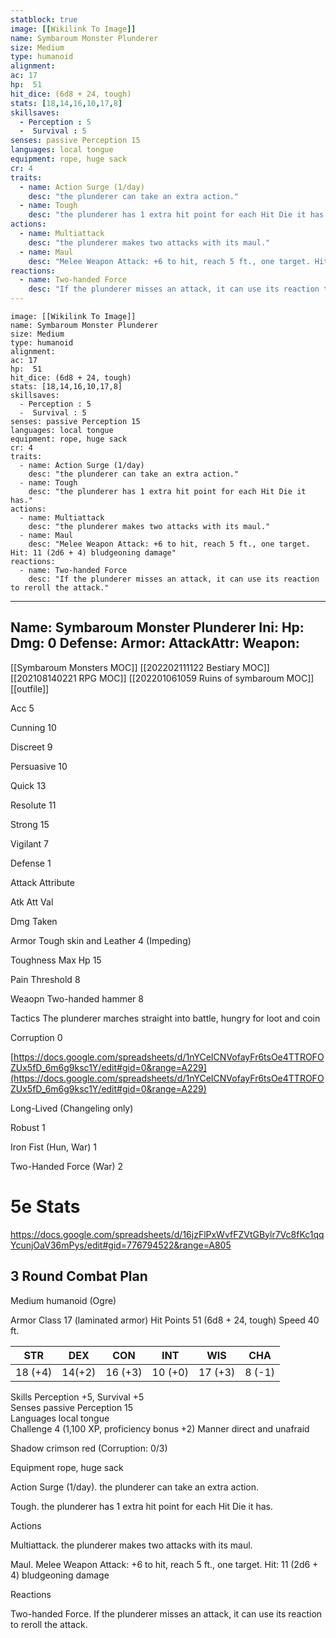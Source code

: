 ```yaml
---
statblock: true
image: [[Wikilink To Image]]
name: Symbaroum Monster Plunderer
size: Medium
type: humanoid
alignment:
ac: 17
hp:  51
hit_dice: (6d8 + 24, tough)
stats: [18,14,16,10,17,8]
skillsaves:
  - Perception : 5
  -  Survival : 5
senses: passive Perception 15
languages: local tongue
equipment: rope, huge sack
cr: 4
traits:
  - name: Action Surge (1/day)
    desc: "the plunderer can take an extra action."
  - name: Tough
    desc: "the plunderer has 1 extra hit point for each Hit Die it has."
actions:
  - name: Multiattack
    desc: "the plunderer makes two attacks with its maul."
  - name: Maul
    desc: "Melee Weapon Attack: +6 to hit, reach 5 ft., one target. Hit: 11 (2d6 + 4) bludgeoning damage"
reactions:
  - name: Two-handed Force
    desc: "If the plunderer misses an attack, it can use its reaction to reroll the attack."
---
```

```statblock
image: [[Wikilink To Image]]
name: Symbaroum Monster Plunderer
size: Medium
type: humanoid
alignment:
ac: 17
hp:  51
hit_dice: (6d8 + 24, tough)
stats: [18,14,16,10,17,8]
skillsaves:
  - Perception : 5
  -  Survival : 5
senses: passive Perception 15
languages: local tongue
equipment: rope, huge sack
cr: 4
traits:
  - name: Action Surge (1/day)
    desc: "the plunderer can take an extra action."
  - name: Tough
    desc: "the plunderer has 1 extra hit point for each Hit Die it has."
actions:
  - name: Multiattack
    desc: "the plunderer makes two attacks with its maul."
  - name: Maul
    desc: "Melee Weapon Attack: +6 to hit, reach 5 ft., one target. Hit: 11 (2d6 + 4) bludgeoning damage"
reactions:
  - name: Two-handed Force
    desc: "If the plunderer misses an attack, it can use its reaction to reroll the attack."
```
---
Name: Symbaroum Monster Plunderer
Ini: 
Hp: 
Dmg: 0
Defense: 
Armor: 
AttackAttr: 
Weapon: 
---
[[Symbaroum Monsters MOC]]
[[202202111122 Bestiary MOC]]
[[202108140221 RPG MOC]]
[[202201061059 Ruins of symbaroum MOC]]
[[outfile]]

Acc 5

Cunning 10

Discreet 9

Persuasive 10

Quick 13

Resolute 11

Strong 15

Vigilant 7

Defense 1

Attack Attribute

Atk Att Val

Dmg Taken

Armor Tough skin and Leather 4 (Impeding)

Toughness Max Hp 15

Pain Threshold 8

Weaopn Two-handed hammer 8

Tactics The plunderer marches straight into battle, hungry for loot and coin

Corruption 0

[https://docs.google.com/spreadsheets/d/1nYCeICNVofayFr6tsOe4TTROFOZUx5fD_6m6g9ksc1Y/edit#gid=0&range=A229](https://docs.google.com/spreadsheets/d/1nYCeICNVofayFr6tsOe4TTROFOZUx5fD_6m6g9ksc1Y/edit#gid=0&range=A229)

Long-Lived (Changeling only)

Robust 1

Iron Fist (Hun, War) 1

Two-Handed Force (War) 2


# 5e Stats 
https://docs.google.com/spreadsheets/d/16jzFlPxWvfFZVtGBylr7Vc8fKc1qqYcunjOaV36mPys/edit#gid=776794522&range=A805
## 3 Round Combat Plan

Medium humanoid (Ogre)

Armor Class 17 (laminated armor) Hit Points 51 (6d8 + 24, tough) Speed 40 ft.

| STR     | DEX    | CON     | INT     | WIS     | CHA    |
| ------- | ------ | ------- | ------- | ------- | ------ |
| 18 (+4) | 14(+2) | 16 (+3) | 10 (+0) | 17 (+3) | 8 (-1) |


Skills Perception +5, Survival +5  
Senses passive Perception 15  
Languages local tongue  
Challenge 4 (1,100 XP, proficiency bonus +2)
Manner direct and unafraid

Shadow crimson red (Corruption: 0/3) 

Equipment rope, huge sack

Action Surge (1/day). the plunderer can take an extra action.

Tough. the plunderer has 1 extra hit point for each Hit Die it has.

Actions

Multiattack. the plunderer makes two attacks with its maul.

Maul. Melee Weapon Attack: +6 to hit, reach 5 ft., one target. Hit: 11 (2d6 + 4) bludgeoning damage

Reactions

Two-handed Force. If the plunderer misses an attack, it can use its reaction to reroll the attack.

